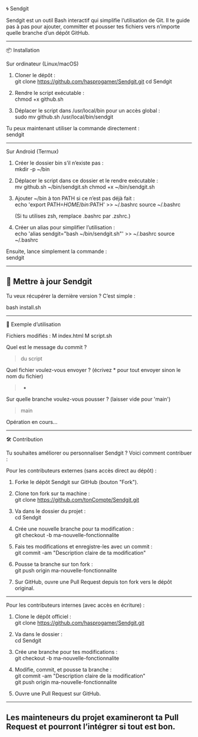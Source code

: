 
🌀 Sendgit

Sendgit est un outil Bash interactif qui simplifie l’utilisation de Git. Il te guide pas à pas pour ajouter, committer et pousser tes fichiers vers n’importe quelle branche d’un dépôt GitHub.

---

📦 Installation

Sur ordinateur (Linux/macOS)

1. Cloner le dépôt :  
   git clone https://github.com/hasprogamer/Sendgit.git
   cd Sendgit

2. Rendre le script exécutable :  
   chmod +x github.sh

3. Déplacer le script dans /usr/local/bin pour un accès global :  
   sudo mv github.sh /usr/local/bin/sendgit

Tu peux maintenant utiliser la commande directement :  
   sendgit

---

Sur Android (Termux)

1. Créer le dossier bin s’il n’existe pas :  
   mkdir -p ~/bin

2. Déplacer le script dans ce dossier et le rendre exécutable :  
   mv github.sh ~/bin/sendgit.sh
   chmod +x ~/bin/sendgit.sh

3. Ajouter ~/bin à ton PATH si ce n’est pas déjà fait :  
   echo 'export PATH=$HOME/bin:$PATH' >> ~/.bashrc
   source ~/.bashrc

   (Si tu utilises zsh, remplace .bashrc par .zshrc.)

4. Créer un alias pour simplifier l’utilisation :  
   echo 'alias sendgit="bash ~/bin/sendgit.sh"' >> ~/.bashrc
   source ~/.bashrc

Ensuite, lance simplement la commande :  
   sendgit

---

## 🔄 Mettre à jour Sendgit

Tu veux récupérer la dernière version ? C’est simple :

bash install.sh


---

🚀 Exemple d’utilisation

Fichiers modifiés :
 M index.html
 M script.sh

Quel est le message du commit ?  
> du script

Quel fichier voulez-vous envoyer ? (écrivez * pour tout envoyer sinon le nom du fichier)  
> *

Sur quelle branche voulez-vous pousser ? (laisser vide pour 'main')  
> main

Opération en cours...

---

🛠️ Contribution

Tu souhaites améliorer ou personnaliser Sendgit ? Voici comment contribuer :

Pour les contributeurs externes (sans accès direct au dépôt) :

1. Forke le dépôt Sendgit sur GitHub (bouton "Fork").

2. Clone ton fork sur ta machine :  
   git clone https://github.com/tonCompte/Sendgit.git

3. Va dans le dossier du projet :  
   cd Sendgit

4. Crée une nouvelle branche pour ta modification :  
   git checkout -b ma-nouvelle-fonctionnalite

5. Fais tes modifications et enregistre-les avec un commit :  
   git commit -am "Description claire de ta modification"

6. Pousse ta branche sur ton fork :  
   git push origin ma-nouvelle-fonctionnalite

7. Sur GitHub, ouvre une Pull Request depuis ton fork vers le dépôt original.

---

Pour les contributeurs internes (avec accès en écriture) :

1. Clone le dépôt officiel :  
   git clone https://github.com/hasprogamer/Sendgit.git

2. Va dans le dossier :  
   cd Sendgit

3. Crée une branche pour tes modifications :  
   git checkout -b ma-nouvelle-fonctionnalite

4. Modifie, commit, et pousse ta branche :  
   git commit -am "Description claire de la modification"  
   git push origin ma-nouvelle-fonctionnalite

5. Ouvre une Pull Request sur GitHub.

---

Les mainteneurs du projet examineront ta Pull Request et pourront l’intégrer si tout est bon.
---


